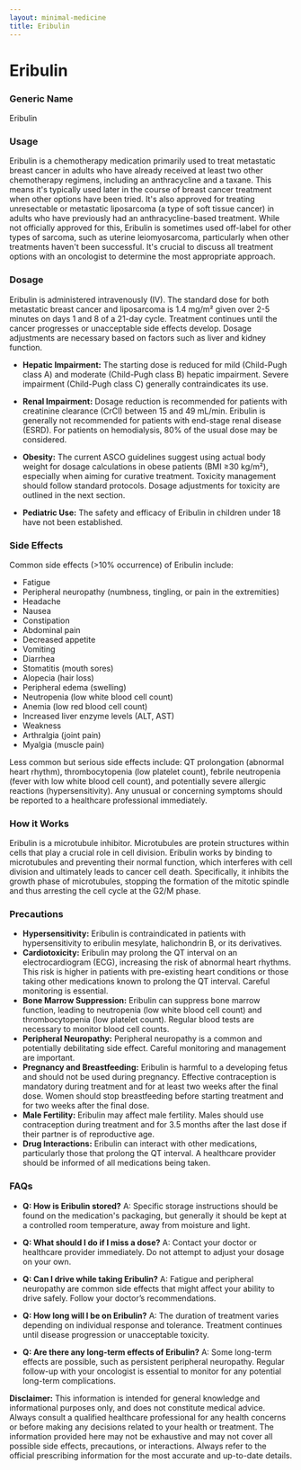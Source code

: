 ```yaml
---
layout: minimal-medicine
title: Eribulin
---
```


# Eribulin
### Generic Name
Eribulin

### Usage
Eribulin is a chemotherapy medication primarily used to treat metastatic breast cancer in adults who have already received at least two other chemotherapy regimens, including an anthracycline and a taxane.  This means it's typically used later in the course of breast cancer treatment when other options have been tried.  It's also approved for treating unresectable or metastatic liposarcoma (a type of soft tissue cancer) in adults who have previously had an anthracycline-based treatment.  While not officially approved for this, Eribulin is sometimes used off-label for other types of sarcoma, such as uterine leiomyosarcoma, particularly when other treatments haven't been successful.  It's crucial to discuss all treatment options with an oncologist to determine the most appropriate approach.


### Dosage
Eribulin is administered intravenously (IV).  The standard dose for both metastatic breast cancer and liposarcoma is 1.4 mg/m² given over 2-5 minutes on days 1 and 8 of a 21-day cycle. Treatment continues until the cancer progresses or unacceptable side effects develop.  Dosage adjustments are necessary based on factors such as liver and kidney function.  

* **Hepatic Impairment:**  The starting dose is reduced for mild (Child-Pugh class A) and moderate (Child-Pugh class B) hepatic impairment.  Severe impairment (Child-Pugh class C) generally contraindicates its use.

* **Renal Impairment:**  Dosage reduction is recommended for patients with creatinine clearance (CrCl) between 15 and 49 mL/min. Eribulin is generally not recommended for patients with end-stage renal disease (ESRD).  For patients on hemodialysis, 80% of the usual dose may be considered.

* **Obesity:**  The current ASCO guidelines suggest using actual body weight for dosage calculations in obese patients (BMI ≥30 kg/m²), especially when aiming for curative treatment.  Toxicity management should follow standard protocols.  Dosage adjustments for toxicity are outlined in the next section.

* **Pediatric Use:** The safety and efficacy of Eribulin in children under 18 have not been established.


### Side Effects
Common side effects (>10% occurrence) of Eribulin include:

* Fatigue
* Peripheral neuropathy (numbness, tingling, or pain in the extremities)
* Headache
* Nausea
* Constipation
* Abdominal pain
* Decreased appetite
* Vomiting
* Diarrhea
* Stomatitis (mouth sores)
* Alopecia (hair loss)
* Peripheral edema (swelling)
* Neutropenia (low white blood cell count)
* Anemia (low red blood cell count)
* Increased liver enzyme levels (ALT, AST)
* Weakness
* Arthralgia (joint pain)
* Myalgia (muscle pain)

Less common but serious side effects include:  QT prolongation (abnormal heart rhythm),  thrombocytopenia (low platelet count),  febrile neutropenia (fever with low white blood cell count),  and potentially severe allergic reactions (hypersensitivity).  Any unusual or concerning symptoms should be reported to a healthcare professional immediately.


### How it Works
Eribulin is a microtubule inhibitor. Microtubules are protein structures within cells that play a crucial role in cell division.  Eribulin works by binding to microtubules and preventing their normal function, which interferes with cell division and ultimately leads to cancer cell death.  Specifically, it inhibits the growth phase of microtubules, stopping the formation of the mitotic spindle and thus arresting the cell cycle at the G2/M phase.


### Precautions
* **Hypersensitivity:** Eribulin is contraindicated in patients with hypersensitivity to eribulin mesylate, halichondrin B, or its derivatives.
* **Cardiotoxicity:** Eribulin may prolong the QT interval on an electrocardiogram (ECG), increasing the risk of abnormal heart rhythms.  This risk is higher in patients with pre-existing heart conditions or those taking other medications known to prolong the QT interval.  Careful monitoring is essential.
* **Bone Marrow Suppression:** Eribulin can suppress bone marrow function, leading to neutropenia (low white blood cell count) and thrombocytopenia (low platelet count). Regular blood tests are necessary to monitor blood cell counts.
* **Peripheral Neuropathy:**  Peripheral neuropathy is a common and potentially debilitating side effect. Careful monitoring and management are important.
* **Pregnancy and Breastfeeding:**  Eribulin is harmful to a developing fetus and should not be used during pregnancy.  Effective contraception is mandatory during treatment and for at least two weeks after the final dose. Women should stop breastfeeding before starting treatment and for two weeks after the final dose.
* **Male Fertility:** Eribulin may affect male fertility. Males should use contraception during treatment and for 3.5 months after the last dose if their partner is of reproductive age.
* **Drug Interactions:** Eribulin can interact with other medications, particularly those that prolong the QT interval.  A healthcare provider should be informed of all medications being taken.


### FAQs

* **Q: How is Eribulin stored?**  A:  Specific storage instructions should be found on the medication's packaging, but generally it should be kept at a controlled room temperature, away from moisture and light.

* **Q: What should I do if I miss a dose?**  A:  Contact your doctor or healthcare provider immediately.  Do not attempt to adjust your dosage on your own.

* **Q: Can I drive while taking Eribulin?** A:  Fatigue and peripheral neuropathy are common side effects that might affect your ability to drive safely. Follow your doctor’s recommendations.

* **Q:  How long will I be on Eribulin?** A: The duration of treatment varies depending on individual response and tolerance. Treatment continues until disease progression or unacceptable toxicity.

* **Q: Are there any long-term effects of Eribulin?** A: Some long-term effects are possible, such as persistent peripheral neuropathy.  Regular follow-up with your oncologist is essential to monitor for any potential long-term complications.

**Disclaimer:** This information is intended for general knowledge and informational purposes only, and does not constitute medical advice.  Always consult a qualified healthcare professional for any health concerns or before making any decisions related to your health or treatment.  The information provided here may not be exhaustive and may not cover all possible side effects, precautions, or interactions.  Always refer to the official prescribing information for the most accurate and up-to-date details.
